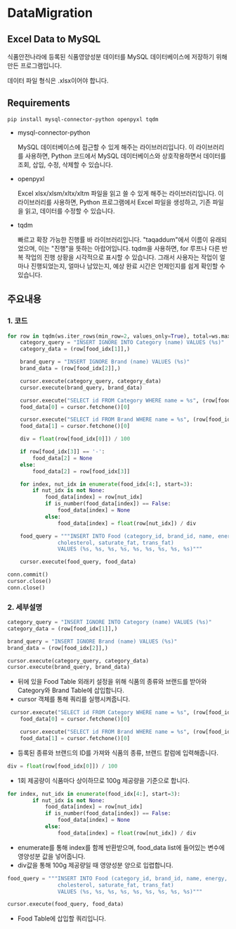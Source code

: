 # DataMigration

## Excel Data to MySQL
식품안전나라에 등록된 식품영양성분 데이터를 MySQL 데이터베이스에 저장하기 위해 만든 프로그램입니다.

데이터 파일 형식은 .xlsx이어야 합니다.

## Requirements
```
pip install mysql-connector-python openpyxl tqdm
```
* mysql-connector-python

    MySQL 데이터베이스에 접근할 수 있게 해주는 라이브러리입니다. 이 라이브러리를 사용하면, Python 코드에서 MySQL 데이터베이스와 상호작용하면서 데이터를 조회, 삽입, 수정, 삭제할 수 있습니다.

* openpyxl

    Excel xlsx/xlsm/xltx/xltm 파일을 읽고 쓸 수 있게 해주는 라이브러리입니다. 이 라이브러리를 사용하면, Python 프로그램에서 Excel 파일을 생성하고, 기존 파일을 읽고, 데이터를 수정할 수 있습니다.

* tqdm

    빠르고 확장 가능한 진행률 바 라이브러리입니다. "taqaddum"에서 이름이 유래되었으며, 이는 "진행"을 뜻하는 아랍어입니다. tqdm을 사용하면, for 루프나 다른 반복 작업의 진행 상황을 시각적으로 표시할 수 있습니다. 그래서 사용자는 작업이 얼마나 진행되었는지, 얼마나 남았는지, 예상 완료 시간은 언제인지를 쉽게 확인할 수 있습니다.

## 주요내용
### 1. 코드
```python
for row in tqdm(ws.iter_rows(min_row=2, values_only=True), total=ws.max_row - 1):
    category_query = "INSERT IGNORE INTO Category (name) VALUES (%s)"
    category_data = (row[food_idx[1]],)

    brand_query = "INSERT IGNORE Brand (name) VALUES (%s)"
    brand_data = (row[food_idx[2]],)

    cursor.execute(category_query, category_data)
    cursor.execute(brand_query, brand_data)

    cursor.execute("SELECT id FROM Category WHERE name = %s", (row[food_idx[1]],))
    food_data[0] = cursor.fetchone()[0]

    cursor.execute("SELECT id FROM Brand WHERE name = %s", (row[food_idx[2]],))
    food_data[1] = cursor.fetchone()[0]

    div = float(row[food_idx[0]]) / 100

    if row[food_idx[3]] == '-':
        food_data[2] = None
    else: 
        food_data[2] = row[food_idx[3]]

    for index, nut_idx in enumerate(food_idx[4:], start=3):
        if nut_idx is not None:
            food_data[index] = row[nut_idx]
            if is_number(food_data[index]) == False:
                food_data[index] = None
            else:
                food_data[index] = float(row[nut_idx]) / div

    food_query = """INSERT INTO Food (category_id, brand_id, name, energy, protein, fat, carbohydrate, sugar, sodium, 
                cholesterol, saturate_fat, trans_fat)
                VALUES (%s, %s, %s, %s, %s, %s, %s, %s, %s)"""

    cursor.execute(food_query, food_data)

conn.commit()
cursor.close()
conn.close()
```
### 2. 세부설명
```python
category_query = "INSERT IGNORE INTO Category (name) VALUES (%s)"
category_data = (row[food_idx[1]],)

brand_query = "INSERT IGNORE Brand (name) VALUES (%s)"
brand_data = (row[food_idx[2]],)

cursor.execute(category_query, category_data)
cursor.execute(brand_query, brand_data)
```
* 뒤에 있을 Food Table 외래키 설정을 위해 식품의 종류와 브랜드를 받아와 Category와 Brand Table에 삽입합니다.
* cursor 객체를 통해 쿼리를 실행시켜줍니다.

```python
 cursor.execute("SELECT id FROM Category WHERE name = %s", (row[food_idx[1]],))
    food_data[0] = cursor.fetchone()[0]

    cursor.execute("SELECT id FROM Brand WHERE name = %s", (row[food_idx[2]],))
    food_data[1] = cursor.fetchone()[0]
```
* 등록된 종류와 브랜드의 ID를 가져와 식품의 종류, 브랜드 칼럼에 입력해줍니다.

```python
div = float(row[food_idx[0]]) / 100
```
* 1회 제공량이 식품마다 상이하므로 100g 제공량을 기준으로 합니다.

```python
for index, nut_idx in enumerate(food_idx[4:], start=3):
        if nut_idx is not None:
            food_data[index] = row[nut_idx]
            if is_number(food_data[index]) == False:
                food_data[index] = None
            else:
                food_data[index] = float(row[nut_idx]) / div
```
* enumerate를 통해 index를 함께 반환받으며, food_data list에 들어있는 변수에 영양성분 값을 넣어줍니다.
* div값을 통해 100g 제공량일 때 영양성분 양으로 입렵합니다.

```python
food_query = """INSERT INTO Food (category_id, brand_id, name, energy, protein, fat, carbohydrate, sugar, sodium, 
                cholesterol, saturate_fat, trans_fat)
                VALUES (%s, %s, %s, %s, %s, %s, %s, %s, %s)"""

cursor.execute(food_query, food_data)
```
* Food Table에 삽입할 쿼리입니다.
